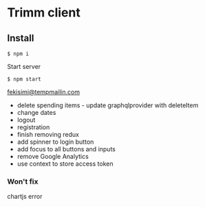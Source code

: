 # Trimm client

## Install

```
$ npm i
```

Start server

```
$ npm start
```
fekisimi@tempmailin.com

- delete spending items - update graphqlprovider with deleteItem
- change dates
- logout
- registration
- finish removing redux
- add spinner to login button
- add focus to all buttons and inputs
- remove Google Analytics
- use context to store access token

### Won't fix
chartjs error